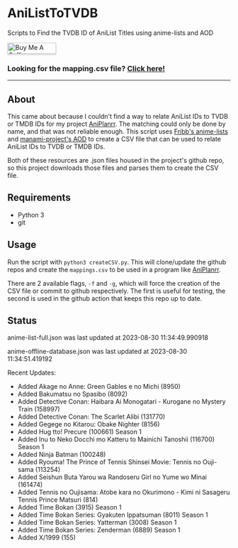# AniListToTVDB
Scripts to Find the TVDB ID of AniList Titles using anime-lists and AOD

<a href="https://www.buymeacoffee.com/noggl" target="_blank"><img src="https://www.buymeacoffee.com/assets/img/custom_images/orange_img.png" alt="Buy Me A Coffee" style="height: 25px !important;width: 110px !important;box-shadow: 0px 3px 2px 0px rgba(190, 190, 190, 0.5) !important;-webkit-box-shadow: 0px 3px 2px 0px rgba(190, 190, 190, 0.5) !important;" ></a>
### **Looking for the mapping.csv file? [Click here!](https://raw.githubusercontent.com/noggl/AniListToTVDB/main/mapping.csv)**
------------------------
## About
This came about because I couldn't find a way to relate AniList IDs to TVDB or TMDB IDs for my project [AniPlanrr](https://github.com/noggl/AniPlanrr). The matching could only be done by name, and that was not reliable enough. This script uses [Fribb's anime-lists](https://github.com/Fribb/anime-lists) and [manami-project's AOD](https://github.com/manami-project/anime-offline-database) to create a CSV file that can be used to relate AniList IDs to TVDB or TMDB IDs.

Both of these resources are .json files housed in the project's github repo, so this project downloads those files and parses them to create the CSV file.

## Requirements
- Python 3
- git

## Usage

Run the script with `python3 createCSV.py`. This will clone/update the github repos and create the `mappings.csv` to be used in a program like [AniPlanrr](https://github.com/noggl/AniPlanrr).

There are 2 available flags, `-f` and `-g`, which will force the creation of the CSV file or commit to github respectively. The first is useful for testing, the second is used in the github action that keeps this repo up to date.

## Status
anime-list-full.json was last updated at 2023-08-30 11:34:49.990918

anime-offline-database.json was last updated at 2023-08-30 11:34:51.419192



Recent Updates:

- Added Akage no Anne: Green Gables e no Michi (8950)
- Added Bakumatsu no Spasibo (8092)
- Added Detective Conan: Haibara Ai Monogatari - Kurogane no Mystery Train (158997)
- Added Detective Conan: The Scarlet Alibi (131770)
- Added Gegege no Kitarou: Obake Nighter (8156)
- Added Hug tto! Precure (100661) Season 1
- Added Inu to Neko Docchi mo Katteru to Mainichi Tanoshii (116700) Season 1
- Added Ninja Batman (100248)
- Added Ryouma! The Prince of Tennis Shinsei Movie: Tennis no Ouji-sama (113254)
- Added Seishun Buta Yarou wa Randoseru Girl no Yume wo Minai (161474)
- Added Tennis no Oujisama: Atobe kara no Okurimono - Kimi ni Sasageru Tennis Prince Matsuri (814)
- Added Time Bokan (3915) Season 1
- Added Time Bokan Series: Gyakuten Ippatsuman (8011) Season 1
- Added Time Bokan Series: Yatterman (3008) Season 1
- Added Time Bokan Series: Zenderman (6889) Season 1
- Added X/1999 (155)

